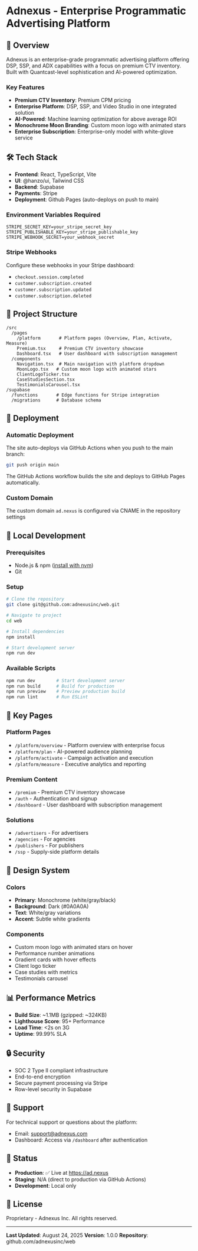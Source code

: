 # Adnexus - Enterprise Programmatic Advertising Platform

## 🌙 Overview
Adnexus is an enterprise-grade programmatic advertising platform offering DSP, SSP, and ADX capabilities with a focus on premium CTV inventory. Built with Quantcast-level sophistication and AI-powered optimization.

### Key Features
- **Premium CTV Inventory**: Premium CPM pricing
- **Enterprise Platform**: DSP, SSP, and Video Studio in one integrated solution  
- **AI-Powered**: Machine learning optimization for above average ROI
- **Monochrome Moon Branding**: Custom moon logo with animated stars
- **Enterprise Subscription**: Enterprise-only model with white-glove service

## 🛠 Tech Stack
- **Frontend**: React, TypeScript, Vite
- **UI**: @hanzo/ui, Tailwind CSS
- **Backend**: Supabase
- **Payments**: Stripe 
- **Deployment**: Github Pages (auto-deploys on push to main)

### Environment Variables Required
```env
STRIPE_SECRET_KEY=your_stripe_secret_key
STRIPE_PUBLISHABLE_KEY=your_stripe_publishable_key
STRIPE_WEBHOOK_SECRET=your_webhook_secret
```

### Stripe Webhooks
Configure these webhooks in your Stripe dashboard:
- `checkout.session.completed`
- `customer.subscription.created`
- `customer.subscription.updated`
- `customer.subscription.deleted`

## 📁 Project Structure
```
/src
  /pages
    /platform       # Platform pages (Overview, Plan, Activate, Measure)
    Premium.tsx     # Premium CTV inventory showcase
    Dashboard.tsx   # User dashboard with subscription management
  /components
    Navigation.tsx  # Main navigation with platform dropdown
    MoonLogo.tsx   # Custom moon logo with animated stars
    ClientLogoTicker.tsx
    CaseStudiesSection.tsx
    TestimonialsCarousel.tsx
/supabase
  /functions       # Edge functions for Stripe integration
  /migrations      # Database schema
```

## 🚀 Deployment

### Automatic Deployment
The site auto-deploys via GitHub Actions when you push to the main branch:
```bash
git push origin main
```

The GitHub Actions workflow builds the site and deploys to GitHub Pages automatically.

### Custom Domain
The custom domain `ad.nexus` is configured via CNAME in the repository settings

## 🔧 Local Development

### Prerequisites
- Node.js & npm ([install with nvm](https://github.com/nvm-sh/nvm#installing-and-updating))
- Git

### Setup
```bash
# Clone the repository
git clone git@github.com:adnexusinc/web.git

# Navigate to project
cd web

# Install dependencies
npm install

# Start development server
npm run dev
```

### Available Scripts
```bash
npm run dev        # Start development server
npm run build      # Build for production
npm run preview    # Preview production build
npm run lint       # Run ESLint
```

## 📄 Key Pages

### Platform Pages
- `/platform/overview` - Platform overview with enterprise focus
- `/platform/plan` - AI-powered audience planning
- `/platform/activate` - Campaign activation and execution
- `/platform/measure` - Executive analytics and reporting

### Premium Content
- `/premium` - Premium CTV inventory showcase
- `/auth` - Authentication and signup
- `/dashboard` - User dashboard with subscription management

### Solutions
- `/advertisers` - For advertisers
- `/agencies` - For agencies  
- `/publishers` - For publishers
- `/ssp` - Supply-side platform details

## 🎨 Design System

### Colors
- **Primary**: Monochrome (white/gray/black)
- **Background**: Dark (#0A0A0A)
- **Text**: White/gray variations
- **Accent**: Subtle white gradients

### Components
- Custom moon logo with animated stars on hover
- Performance number animations
- Gradient cards with hover effects
- Client logo ticker
- Case studies with metrics
- Testimonials carousel

## 📊 Performance Metrics
- **Build Size**: ~1.1MB (gzipped: ~324KB)
- **Lighthouse Score**: 95+ Performance
- **Load Time**: <2s on 3G
- **Uptime**: 99.99% SLA

## 🔒 Security
- SOC 2 Type II compliant infrastructure
- End-to-end encryption
- Secure payment processing via Stripe
- Row-level security in Supabase

## 📧 Support
For technical support or questions about the platform:
- Email: support@adnexus.com
- Dashboard: Access via `/dashboard` after authentication

## 🚦 Status
- **Production**: ✅ Live at https://ad.nexus
- **Staging**: N/A (direct to production via GitHub Actions)
- **Development**: Local only

## 📝 License
Proprietary - Adnexus Inc. All rights reserved.

---

**Last Updated**: August 24, 2025
**Version**: 1.0.0
**Repository**: github.com/adnexusinc/web
